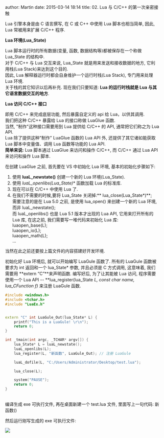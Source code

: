 author: Martin
date: 2015-03-14 18:14
title: 02. Lua 与 C/C++ 的第一次亲密接触

Lua 引擎本身是由 C 语言撰写, 在 C 或 C++ 中使用 Lua 脚本也相当简单, 因此, Lua 常被用来扩展 C/C++ 程序.

**Lua 环境(Lua\_State)**

Lua 脚本运行时的所有数据(变量, 函数, 数据结构等)都被保存在一个称做 Lua\_State 的结构中.<br>
对于 C/C++ 与 Lua 交互来说, Lua\_State 就是用来发送和接收数据的地方, 它利用栈(Lua Stack)来达到这个目的.<br>
因此, Lua 解释器运行时都会自身维护一个运行时栈(Lua Stack), 专门用来处理 Lua 环境.<br>
关于栈的其它知识以后再补充. 现在我们只要知道: **Lua 的运行时栈就是 Lua 与其它语言数据交互的地方**.

**Lua 访问 C/C++ 接口**

即用 C/C++ 来完成底层功能, 然后暴露自定义的 api 给 Lua，以供其调用.<br>
我们把这种 C/C++ 暴露给 Lua 的接口称做 LuaGlue 函数.<br>
当然, "制作"这种接口需要用到 Lua 提供给 C/C++ 的 API, 通常把它们称之为 Lua API.<br>
Lua 除了提供这种"制作" LuaGlue 函数的 Lua API 外, 还提供了其它诸如能获取 Lua 脚本中变量值、调用 Lua 函数等功能的 Lua API.<br>
**简单来说:** Lua 脚本通过 LuaGlue 来访问和操作 C/C++, 而 C/C++ 通过 Lua API 来访问和操作 Lua 脚本.

在创建 LuaGlue 之前, 首先要在 VS 中初始化 Lua 环境, 基本的初始化步骤如下:<br>
1. 使用 **luaL\_newstate()** 创建一个新的 Lua 环境(Lua\_State).<br>
2. 使用 **luaL\_openlibs(Lua\_State*)** 函数加载 Lua 的标准库.<br>
3. 现在可以在 C/C++ 中使用 Lua 了.<br>
4. 在我们不需要的时候,要将 Lua\_State 关闭掉:** lua\_close(Lua\_State*)**;<br>
需要注意的是在 Lua 5.0 之前, 是使用 lua\_open() 来创建一个新的 Lua 环境, 而非 luaL\_newstate();<br>
而 luaL\_openlibs() 也是 Lua 5.1 版本才出现的 Lua API, 它用来打开所有的 Lua 库, 在这之前, 我们需要写一堆代码来初始化 Lua 库:<br>
luaopen\_base(L);<br>
luaopen\_io(L);<br>
luaopen\_math(L);<br>
...

当然在此之前还要按上篇文件的内容搭建好开发环境.

初始化好 Lua 环境后, 就可以开始编写 LuaGule 函数了.
所有的 LuaGule 函数被要求为 int 返回和一个 lua\_State* 参数, 并且必须是 C 方式调用, 这意味着, 我们需要用 **extern “C”**来声明函数.
编写好后, 为了让其能被 Lua 访问, 程序需要使用一个 Lua API -- **lua\_register(lua\_State *L, const char *name, lua\_CFunction f)** 来注册 LuaGule 函数.

```cpp
#include <windows.h>
#include <tchar.h>
#include "LuaEx.h"


extern "C" int LuaGule_Out(lua_State* L) {
    printf("This is a LuaGule! \r\n");
    return 0;
}

int _tmain(int argc, _TCHAR* argv[]) {
    lua_State* L = luaL_newstate();
    luaL_openlibs(L);
    lua_register(L, "新函数", LuaGule_Out); // 注册 LuaGule

    luaL_dofile(L, "C:/Users/Administrator/Desktop/test.lua");

    lua_close(L);

    system("PAUSE");
    return 0;
}
```
<br>
编译生成 exe 可执行文件, 再在桌面新建一个 test.lua 文件, 里面写上一句代码: 新函数()

然后运行刚写生成的 exe 可执行文件:

![](http://i58.tinypic.com/2vc816u.jpg)
